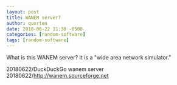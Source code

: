 ```yaml
---
layout: post
title: WANEM server?
author: quorten
date: 2018-06-22 11:30 -0500
categories: [random-software]
tags: [random-software]
---
```


What is this WANEM server?  It is a "wide area network simulator."

20180622/DuckDuckGo wanem server  
20180622/http://wanem.sourceforge.net
